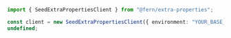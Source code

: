 ```typescript
import { SeedExtraPropertiesClient } from "@fern/extra-properties";

const client = new SeedExtraPropertiesClient({ environment: "YOUR_BASE_URL" });
undefined;
 
```                        


